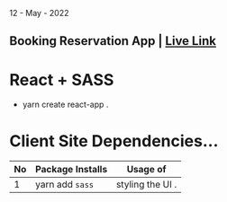 12 - May - 2022

## Booking Reservation App | [Live Link](www)

# React + SASS 

* yarn create react-app .


# Client Site Dependencies...
|No| Package Installs       | Usage of                                          |
|--|------------------------|---------------------------------------------------|
| 1| yarn add `sass`        | styling the UI .                                  |
